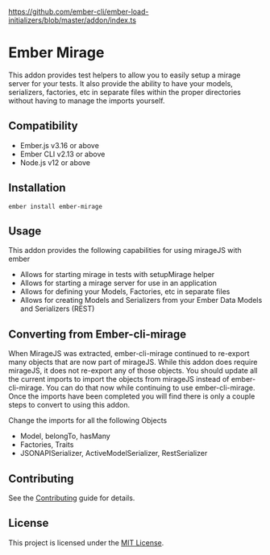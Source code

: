 https://github.com/ember-cli/ember-load-initializers/blob/master/addon/index.ts

# Ember Mirage

This addon provides test helpers to allow you to easily setup a mirage server for your tests.
It also provide the ability to have your models, serializers, factories, etc in separate files
within the proper directories without having to manage the imports yourself.

## Compatibility

- Ember.js v3.16 or above
- Ember CLI v2.13 or above
- Node.js v12 or above

## Installation

```
ember install ember-mirage
```

## Usage

This addon provides the following capabilities for using mirageJS with ember
* Allows for starting mirage in tests with setupMirage helper
* Allows for starting a mirage server for use in an application
* Allows for defining your Models, Factories, etc in separate files
* Allows for creating Models and Serializers from your Ember Data Models and Serializers (REST)

## Converting from Ember-cli-mirage

When MirageJS was extracted, ember-cli-mirage continued to re-export many objects that are now part of mirageJS. While this 
addon does require mirageJS, it does not re-export any of those objects. You should update all the current imports to import
the objects from mirageJS instead of ember-cli-mirage. You can do that now while continuing to use ember-cli-mirage. Once
the imports have been completed you will find there is only a couple steps to convert to using this addon.

Change the imports for all the following Objects
* Model, belongTo, hasMany
* Factories, Traits
* JSONAPISerializer, ActiveModelSerializer, RestSerializer

## Contributing

See the [Contributing](CONTRIBUTING.md) guide for details.

## License

This project is licensed under the [MIT License](LICENSE.md).
